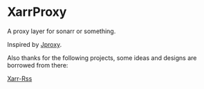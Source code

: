 # XarrProxy
A proxy layer for sonarr or something.

Inspired by [Jproxy](https://github.com/LuckyPuppy514/jproxy).

Also thanks for the following projects, some ideas and designs are borrowed from there:

[Xarr-Rss](https://github.com/xiaoyi510/xarr-rss)

